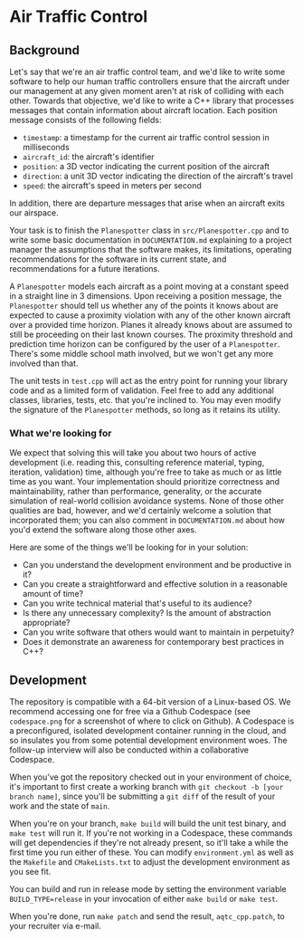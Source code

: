 # Air Traffic Control

## Background

Let's say that we're an air traffic control team, and we'd like to write some software to help our human traffic controllers ensure that the aircraft under our management at any given moment aren't at risk of colliding with each other. Towards that objective, we'd like to write a C++ library that processes messages that contain information about aircraft location. Each position message consists of the following fields:

- `timestamp`: a timestamp for the current air traffic control session in milliseconds
- `aircraft_id`: the aircraft's identifier
- `position`: a 3D vector indicating the current position of the aircraft
- `direction`: a unit 3D vector indicating the direction of the aircraft's travel
- `speed`: the aircraft's speed in meters per second

In addition, there are departure messages that arise when an aircraft exits our airspace.

Your task is to finish the `Planespotter` class in `src/Planespotter.cpp` and to write some basic documentation in `DOCUMENTATION.md` explaining to a project manager the assumptions that the software makes, its limitations, operating recommendations for the software in its current state, and recommendations for a future iterations.

A `Planespotter` models each aircraft as a point moving at a constant speed in a straight line in 3 dimensions. Upon receiving a position message, the `Planespotter` should tell us whether any of the points it knows about are expected to cause a proximity violation with any of the other known aircraft over a provided time horizon. Planes it already knows about are assumed to still be proceeding on their last known courses. The proximity threshold and prediction time horizon can be configured by the user of a `Planespotter`. There's some middle school math involved, but we won't get any more involved than that.

The unit tests in `test.cpp` will act as the entry point for running your library code and as a limited form of validation. Feel free to add any additional classes, libraries, tests, etc. that you're inclined to. You may even modify the signature of the `Planespotter` methods, so long as it retains its utility.

### What we're looking for
We expect that solving this will take you about two hours of active development (i.e. reading this, consulting reference material, typing, iteration, validation) time, although you're free to take as much or as little time as you want. Your implementation should prioritize correctness and maintainability, rather than performance, generality, or the accurate simulation of real-world collision avoidance systems. None of those other qualities are bad, however, and we'd certainly welcome a solution that incorporated them; you can also comment in `DOCUMENTATION.md` about how you'd extend the software along those other axes.

Here are some of the things we'll be looking for in your solution:
  * Can you understand the development environment and be productive in it?
  * Can you create a straightforward and effective solution in a reasonable amount of time?
  * Can you write technical material that's useful to its audience?
  * Is there any unnecessary complexity? Is the amount of abstraction appropriate?
  * Can you write software that others would want to maintain in perpetuity?
  * Does it demonstrate an awareness for contemporary best practices in C++?

## Development

The repository is compatible with a 64-bit version of a Linux-based OS. We recommend accessing one for free via a Github Codespace (see `codespace.png` for a screenshot of where to click on Github). A Codespace is a preconfigured, isolated development container running in the cloud, and so insulates you from some potential development environment woes. The follow-up interview will also be conducted within a collaborative Codespace.

When you've got the repository checked out in your environment of choice, it's important to first create a working branch with `git checkout -b [your branch name]`, since you'll be submitting a `git diff` of the result of your work and the state of `main`.

When you're on your branch, `make build` will build the unit test binary, and `make test` will run it. If you're not working in a Codespace, these commands will get dependencies if they're not already present, so it'll take a while the first time you run either of these. You can modify `environment.yml` as well as the `Makefile` and `CMakeLists.txt` to adjust the development environment as you see fit.

You can build and run in release mode by setting the environment variable `BUILD_TYPE=release` in your invocation of either `make build` or `make test`.

When you're done, run `make patch` and send the result, `aqtc_cpp.patch`, to your recruiter via e-mail. 
